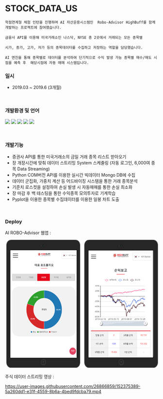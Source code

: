 # STOCK_DATA_US
```
학점연계형 체험 인턴을 진행하며 AI 자산운용시스템인  Robo-Advisor HighBuff를 함께 개발하는 프로젝트에 참여했습니다. 

금융사 API를 이용해 미국거래소인 나스닥, NYSE 총 2곳에서 거래되는 모든 종목별 

시가, 종가, 고가, 저가 등의 종목데이터를 수집하고 저장하는 역할을 담당했습니다. 

AI 엔진을 통해 종목별로 데이터를 분석하여 단기적으로 수익 발생 가능 종목별 매수/매도 시점을 예측 후  해당시점에 자동 매매 시스템입니다.

```

### 일시    
+ 2019.03 ~ 2019.6 (3개월)

<br/>
 

### 개발환경 및 언어
<img src="https://img.shields.io/badge/API-5C2D91?style=for-the-badge&logo=API&logoColor=white"/> <img src="https://img.shields.io/badge/CShap-ED2224?style=for-the-badge&logo=HTML5&logoColor=white"/> 
<img src="https://img.shields.io/badge/MongoDB-009639?style=for-the-badge&logo=MongoDB&logoColor=white"/>
<img src="https://img.shields.io/badge/Python-333333?style=for-the-badge&logo=Python&logoColor=white"/>
<img src="https://img.shields.io/badge/Git-FCC624?style=for-the-badge&logo=Git&logoColor=white"/>


<br/>

### 개발기능
+ 증권사 API를 통한 미국거래소의 금일 거래 종목 리스트 받아오기
+ 장 개장시간에 맞춰 데이터 스트리밍 System 스케줄링 (자동 로그인, 6,000여 종목 Data Streaming)
+ Python COM버전 API를 이용한 실시간 빅데이터 Mongo DB에 수집
+ 데이터 군집화, 가중치 계산 등 어드바이징 시스템을 통한 거래 종목분석
+ 기준치 로스컷을 설정하여 손실 발생 시 자동매매를 통한 손실 최소화
+ 장 마감 후 백 테스팅을 통한 수익종목 모의투자로 기계학습
+ Pyplot을 이용한 종목별 수집데이터를 이용한 일봉 차트 도출


<br/>

### Deploy 

AI ROBO-Advisor 웹앱 : 

<img src="https://github.com/BangJihoon/STOCK_DATA_US/blob/master/deploy.png" width="512px"/>

<br/>

주식 데이터 스트리밍 영상 : 

https://user-images.githubusercontent.com/26866859/152375389-5a260dd1-e31f-4559-8b6a-4bed9fdcba79.mp4
